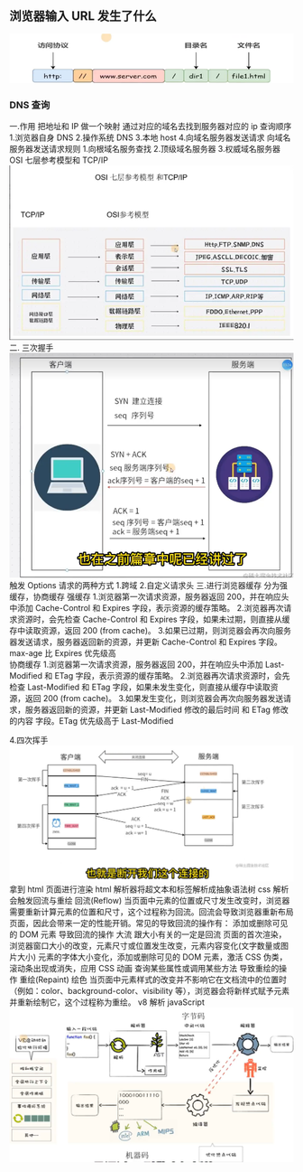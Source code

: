 ## 浏览器输入 URL 发生了什么

![alt text](image.png)

### DNS 查询

一.作用 把地址和 IP 做一个映射 通过对应的域名去找到服务器对应的 ip
查询顺序 1.浏览器自身 DNS 2.操作系统 DNS 3.本地 host 4.向域名服务器发送请求
向域名服务器发送请求规则 1.向根域名服务查找 2.顶级域名服务器 3.权威域名服务器
OSI 七层参考模型和 TCP/IP
![alt text](image-4.png)
二. 三次握手
![alt text](image-2.png)
触发 Options 请求的两种方式 1.跨域 2.自定义请求头
三.进行浏览器缓存 分为强缓存，协商缓存
强缓存 1.浏览器第一次请求资源，服务器返回 200，并在响应头中添加 Cache-Control 和 Expires 字段，表示资源的缓存策略。 2.浏览器再次请求资源时，会先检查 Cache-Control 和 Expires 字段，如果未过期，则直接从缓存中读取资源，返回 200 (from cache)。 3.如果已过期，则浏览器会再次向服务器发送请求，服务器返回新的资源，并更新 Cache-Control 和 Expires 字段。 max-age 比 Expires 优先级高  
协商缓存 1.浏览器第一次请求资源，服务器返回 200，并在响应头中添加 Last-Modified 和 ETag 字段，表示资源的缓存策略。 2.浏览器再次请求资源时，会先检查 Last-Modified 和 ETag 字段，如果未发生变化，则直接从缓存中读取资源，返回 200 (from cache)。 3.如果发生变化，则浏览器会再次向服务器发送请求，服务器返回新的资源，并更新 Last-Modified 修改的最后时间 和 ETag 修改的内容 字段。ETag 优先级高于 Last-Modified

4.四次挥手
![alt text](image-3.png)
拿到 html 页面进行渲染 html 解析器将超文本和标签解析成抽象语法树
css 解析会触发回流与重绘
回流(Reflow)
当页面中元素的位置或尺寸发生改变时，浏览器需要重新计算元素的位置和尺寸，这个过程称为回流。回流会导致浏览器重新布局页面，因此会带来一定的性能开销。常见的导致回流的操作有：
添加或删除可见的 DOM 元素
导致回流的操作 大流 跟大小有关的一定是回流
页面的首次渲染，浏览器窗口大小的改变，元素尺寸或位置发生改变，元素内容变化(文字数量或图片大小)
元素的字体大小变化，添加或删除可见的 DOM 元素，激活 CSS 伪类，滚动条出现或消失，应用 CSS 动画
查询某些属性或调用某些方法 导致重绘的操作
重绘(Repaint) 绘色
当页面中元素样式的改变并不影响它在文档流中的位置时（例如：color、background-color、visibility 等），浏览器会将新样式赋予元素并重新绘制它，这个过程称为重绘。
v8 解析 javaScript
![alt text](image-5.png)
